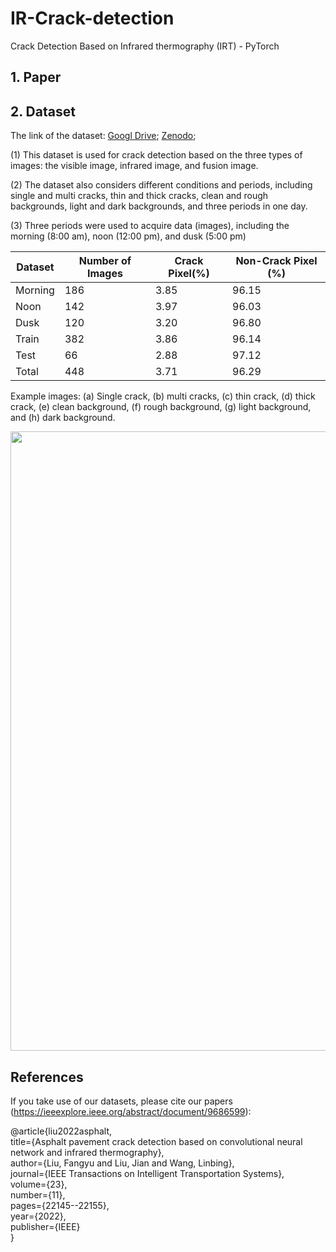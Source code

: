 # IR-Crack-detection
Crack Detection Based on Infrared thermography (IRT) - PyTorch

## 1. Paper

## 2. Dataset

The link of the dataset: [Googl Drive](https://drive.google.com/drive/folders/1r8jHJYm63awg21wTYRYMb6z_Xu1keoHq?usp=sharing); [Zenodo](https://doi.org/10.5281/zenodo.11624965);

(1) This dataset is used for crack detection based on the three types of images: the visible image, infrared image, and fusion image.

(2) The dataset also considers different conditions and periods, including single and multi cracks, thin and thick cracks, clean and rough backgrounds, light and dark backgrounds, and three periods in one day.

(3) Three periods were used to acquire data (images), including the morning (8:00 am), noon (12:00 pm), and dusk (5:00 pm)

| Dataset | Number of Images | Crack Pixel(%) | Non-Crack Pixel (%)|
|---|---|---|---|
| Morning | 186 | 3.85 | 96.15 |
| Noon | 142 | 3.97 | 96.03 |
| Dusk | 120 | 3.20 | 96.80 |
| Train | 382 | 3.86 | 96.14 |
| Test | 66 | 2.88 | 97.12 |
| Total | 448 | 3.71 | 96.29 |


Example images: 
(a) Single crack, (b) multi cracks, (c) thin crack, (d) thick crack, (e) clean background, (f) rough background, (g) light background, and (h) dark background.

<img width="651.2" height="991.2" src="https://user-images.githubusercontent.com/62622741/150647460-712ed41b-8193-46b9-8fe3-a332facf8541.jpg"/>


## References
If you take use of our datasets, please cite our papers (https://ieeexplore.ieee.org/abstract/document/9686599):

@article{liu2022asphalt,  
  title={Asphalt pavement crack detection based on convolutional neural network and infrared thermography},  
  author={Liu, Fangyu and Liu, Jian and Wang, Linbing},  
  journal={IEEE Transactions on Intelligent Transportation Systems},  
  volume={23},  
  number={11},  
  pages={22145--22155},  
  year={2022},  
  publisher={IEEE}  
}


